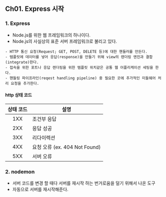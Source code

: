 ## Ch01. Express 시작

### 1. Express  
- Node.js를 위한 웹 프레임워크의 하나이다.  
- Node.js의 사실상의 표준 서버 프레임워크로 불리고 있다.  

```plaintext
- HTTP 통신 요청(Request; GET, POST, DELETE 등)에 대한 핸들러를 만든다.
- 템플릿에 데이터를 넣어 응답(response)을 만들기 위해 view의 렌더링 엔진과 결합(integrate)한다. 
- 접속을 위한 포트나 응답 렌더링을 위한 템플릿 위치같은 공통 웹 어플리케이션 세팅을 한다. 
- 핸들링 파이프라인(reqest handling pipeline) 중 필요한 곳에 추가적인 미들웨어 처리 요청을 추가한다.
```

#### http 상태 코드  

|  상태 코드  | 설명                         |  
| :-------: | ----------                  | 
| 1XX       | 조건부 응답                    |    
| 2XX       | 응답 성공                     |  
| 3XX       | 리다이렉션                     |  
| 4XX       | 요청 오류 (ex. 404 Not Found) |  
| 5XX       | 서버 오류                     |  


### 2. nodemon
- 서버 코드를 변경 할 때다 서버를 재시작 하는 번거로움을 덜기 위해서 나온 도구
- 자동으로 서버를 재시작해준다.